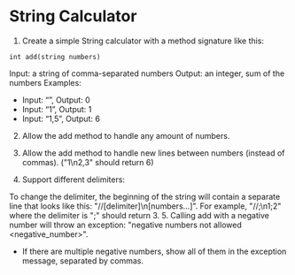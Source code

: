 # String Calculator

1. Create a simple String calculator with a method signature like this:

```
int add(string numbers)
```

Input: a string of comma-separated numbers
Output: an integer, sum of the numbers
Examples:

- Input: “”, Output: 0
- Input: “1”, Output: 1
- Input: “1,5”, Output: 6

2. Allow the add method to handle any amount of numbers.

3. Allow the add method to handle new lines between numbers (instead of commas). ("1\n2,3" should return 6)

4. Support different delimiters:

To change the delimiter, the beginning of the string will contain a separate line that looks like this: "//[delimiter]\n[numbers…]". For example, "//;\n1;2" where the delimiter is ";" should return 3. 5. Calling add with a negative number will throw an exception: "negative numbers not allowed <negative_number>".

- If there are multiple negative numbers, show all of them in the exception message, separated by commas.
